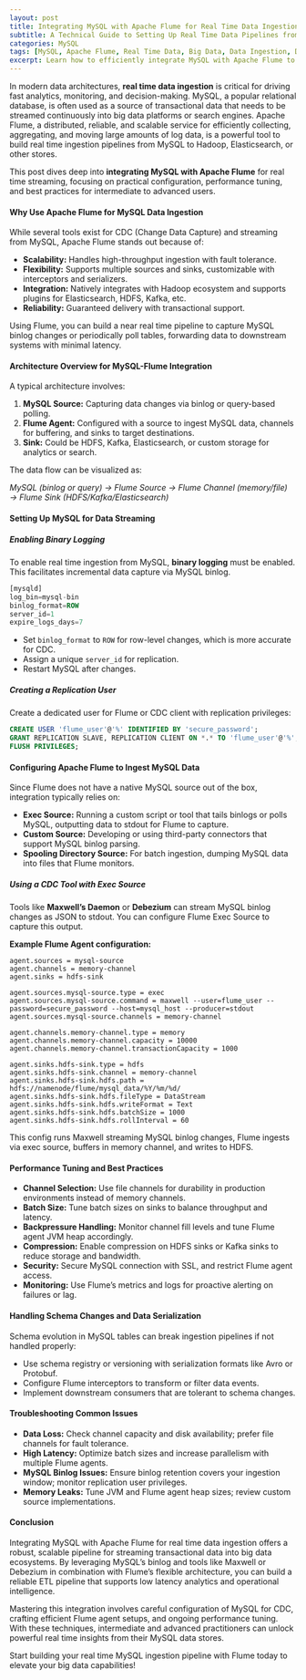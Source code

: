 ```yaml
---
layout: post
title: Integrating MySQL with Apache Flume for Real Time Data Ingestion  
subtitle: A Technical Guide to Setting Up Real Time Data Pipelines from MySQL to Big Data Ecosystems Using Apache Flume  
categories: MySQL  
tags: [MySQL, Apache Flume, Real Time Data, Big Data, Data Ingestion, Data Pipeline, ETL, Streaming Data]  
excerpt: Learn how to efficiently integrate MySQL with Apache Flume to enable real time data ingestion pipelines. This guide covers setup, configuration, and optimization techniques for intermediate and advanced users.  
---
```

In modern data architectures, **real time data ingestion** is critical for driving fast analytics, monitoring, and decision-making. MySQL, a popular relational database, is often used as a source of transactional data that needs to be streamed continuously into big data platforms or search engines. Apache Flume, a distributed, reliable, and scalable service for efficiently collecting, aggregating, and moving large amounts of log data, is a powerful tool to build real time ingestion pipelines from MySQL to Hadoop, Elasticsearch, or other stores.

This post dives deep into **integrating MySQL with Apache Flume** for real time streaming, focusing on practical configuration, performance tuning, and best practices for intermediate to advanced users.

#### Why Use Apache Flume for MySQL Data Ingestion

While several tools exist for CDC (Change Data Capture) and streaming from MySQL, Apache Flume stands out because of:

- **Scalability:** Handles high-throughput ingestion with fault tolerance.
- **Flexibility:** Supports multiple sources and sinks, customizable with interceptors and serializers.
- **Integration:** Natively integrates with Hadoop ecosystem and supports plugins for Elasticsearch, HDFS, Kafka, etc.
- **Reliability:** Guaranteed delivery with transactional support.

Using Flume, you can build a near real time pipeline to capture MySQL binlog changes or periodically poll tables, forwarding data to downstream systems with minimal latency.

#### Architecture Overview for MySQL-Flume Integration

A typical architecture involves:

1. **MySQL Source:** Capturing data changes via binlog or query-based polling.
2. **Flume Agent:** Configured with a source to ingest MySQL data, channels for buffering, and sinks to target destinations.
3. **Sink:** Could be HDFS, Kafka, Elasticsearch, or custom storage for analytics or search.

The data flow can be visualized as:

*MySQL (binlog or query) → Flume Source → Flume Channel (memory/file) → Flume Sink (HDFS/Kafka/Elasticsearch)*

#### Setting Up MySQL for Data Streaming

##### Enabling Binary Logging

To enable real time ingestion from MySQL, **binary logging** must be enabled. This facilitates incremental data capture via MySQL binlog.

```sql
[mysqld]
log_bin=mysql-bin
binlog_format=ROW
server_id=1
expire_logs_days=7
```

- Set `binlog_format` to `ROW` for row-level changes, which is more accurate for CDC.
- Assign a unique `server_id` for replication.
- Restart MySQL after changes.

##### Creating a Replication User

Create a dedicated user for Flume or CDC client with replication privileges:

```sql
CREATE USER 'flume_user'@'%' IDENTIFIED BY 'secure_password';
GRANT REPLICATION SLAVE, REPLICATION CLIENT ON *.* TO 'flume_user'@'%';
FLUSH PRIVILEGES;
```

#### Configuring Apache Flume to Ingest MySQL Data

Since Flume does not have a native MySQL source out of the box, integration typically relies on:

- **Exec Source:** Running a custom script or tool that tails binlogs or polls MySQL, outputting data to stdout for Flume to capture.
- **Custom Source:** Developing or using third-party connectors that support MySQL binlog parsing.
- **Spooling Directory Source:** For batch ingestion, dumping MySQL data into files that Flume monitors.

##### Using a CDC Tool with Exec Source

Tools like **Maxwell’s Daemon** or **Debezium** can stream MySQL binlog changes as JSON to stdout. You can configure Flume Exec Source to capture this output.

**Example Flume Agent configuration:**

```properties
agent.sources = mysql-source
agent.channels = memory-channel
agent.sinks = hdfs-sink

agent.sources.mysql-source.type = exec
agent.sources.mysql-source.command = maxwell --user=flume_user --password=secure_password --host=mysql_host --producer=stdout
agent.sources.mysql-source.channels = memory-channel

agent.channels.memory-channel.type = memory
agent.channels.memory-channel.capacity = 10000
agent.channels.memory-channel.transactionCapacity = 1000

agent.sinks.hdfs-sink.type = hdfs
agent.sinks.hdfs-sink.channel = memory-channel
agent.sinks.hdfs-sink.hdfs.path = hdfs://namenode/flume/mysql_data/%Y/%m/%d/
agent.sinks.hdfs-sink.hdfs.fileType = DataStream
agent.sinks.hdfs-sink.hdfs.writeFormat = Text
agent.sinks.hdfs-sink.hdfs.batchSize = 1000
agent.sinks.hdfs-sink.hdfs.rollInterval = 60
```

This config runs Maxwell streaming MySQL binlog changes, Flume ingests via exec source, buffers in memory channel, and writes to HDFS.

#### Performance Tuning and Best Practices

- **Channel Selection:** Use file channels for durability in production environments instead of memory channels.
- **Batch Size:** Tune batch sizes on sinks to balance throughput and latency.
- **Backpressure Handling:** Monitor channel fill levels and tune Flume agent JVM heap accordingly.
- **Compression:** Enable compression on HDFS sinks or Kafka sinks to reduce storage and bandwidth.
- **Security:** Secure MySQL connection with SSL, and restrict Flume agent access.
- **Monitoring:** Use Flume’s metrics and logs for proactive alerting on failures or lag.

#### Handling Schema Changes and Data Serialization

Schema evolution in MySQL tables can break ingestion pipelines if not handled properly:

- Use schema registry or versioning with serialization formats like Avro or Protobuf.
- Configure Flume interceptors to transform or filter data events.
- Implement downstream consumers that are tolerant to schema changes.

#### Troubleshooting Common Issues

- **Data Loss:** Check channel capacity and disk availability; prefer file channels for fault tolerance.
- **High Latency:** Optimize batch sizes and increase parallelism with multiple Flume agents.
- **MySQL Binlog Issues:** Ensure binlog retention covers your ingestion window; monitor replication user privileges.
- **Memory Leaks:** Tune JVM and Flume agent heap sizes; review custom source implementations.

#### Conclusion

Integrating MySQL with Apache Flume for real time data ingestion offers a robust, scalable pipeline for streaming transactional data into big data ecosystems. By leveraging MySQL’s binlog and tools like Maxwell or Debezium in combination with Flume’s flexible architecture, you can build a reliable ETL pipeline that supports low latency analytics and operational intelligence.

Mastering this integration involves careful configuration of MySQL for CDC, crafting efficient Flume agent setups, and ongoing performance tuning. With these techniques, intermediate and advanced practitioners can unlock powerful real time insights from their MySQL data stores.

Start building your real time MySQL ingestion pipeline with Flume today to elevate your big data capabilities!

